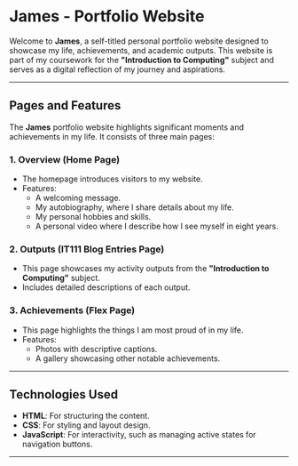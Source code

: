 # James - Portfolio Website

Welcome to **James**, a self-titled personal portfolio website designed to showcase my life, achievements, and academic outputs. This website is part of my coursework for the **"Introduction to Computing"** subject and serves as a digital reflection of my journey and aspirations.

---

## Pages and Features
The **James** portfolio website highlights significant moments and achievements in my life. It consists of three main pages:

### 1. Overview (Home Page)
- The homepage introduces visitors to my website.
- Features:
  - A welcoming message.
  - My autobiography, where I share details about my life.
  - My personal hobbies and skills.
  - A personal video where I describe how I see myself in eight years.

### 2. Outputs (IT111 Blog Entries Page)
- This page showcases my activity outputs from the **"Introduction to Computing"** subject.
- Includes detailed descriptions of each output.

### 3. Achievements (Flex Page)
- This page highlights the things I am most proud of in my life.
- Features:
  - Photos with descriptive captions.
  - A gallery showcasing other notable achievements.

---

## Technologies Used
- **HTML**: For structuring the content.
- **CSS**: For styling and layout design.
- **JavaScript**: For interactivity, such as managing active states for navigation buttons.

---

